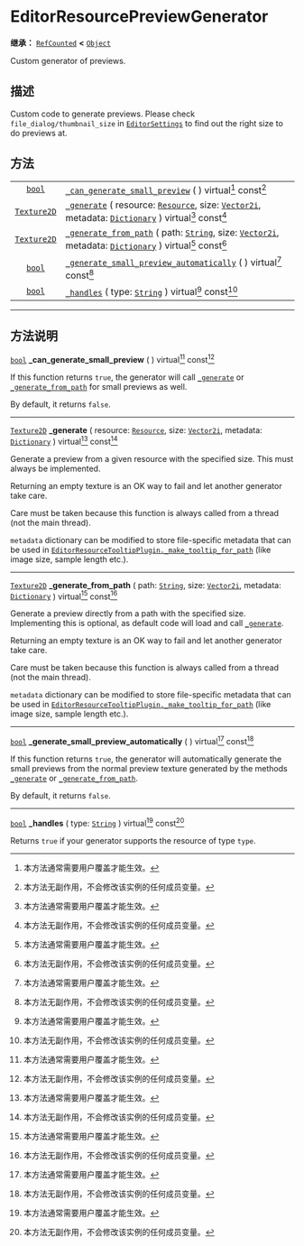 <!-- ⚠ 请勿编辑本文件 ⚠ -->
<!-- 本文档使用脚本从 WeDot 引擎源码仓库生成。 -->
<!-- 生成脚本：https://github.com/WeDot-Engine/WeDot/tree/4.3/doc/tools/make_md.py； -->
<!-- 原文件：https://github.com/WeDot-Engine/WeDot/tree/4.3/doc/classes/EditorResourcePreviewGenerator.xml。 -->

<div id="_class_editorresourcepreviewgenerator"></div>

# EditorResourcePreviewGenerator

**继承：** [`RefCounted`](class_refcounted.md) **<** [`Object`](class_object.md)

Custom generator of previews.

## 描述

Custom code to generate previews. Please check `file_dialog/thumbnail_size` in [`EditorSettings`](class_editorsettings.md) to find out the right size to do previews at.

## 方法

|||
|:-:|:--|
| [`bool`](class_bool.md)           | [`_can_generate_small_preview`](class_editorresourcepreviewgenerator.md#class_editorresourcepreviewgenerator_private_method__can_generate_small_preview) ( ) virtual[^virtual] const[^const]                                                                                                         |
| [`Texture2D`](class_texture2d.md) | [`_generate`](class_editorresourcepreviewgenerator.md#class_editorresourcepreviewgenerator_private_method__generate) ( resource: [`Resource`](class_resource.md), size: [`Vector2i`](class_vector2i.md), metadata: [`Dictionary`](class_dictionary.md) ) virtual[^virtual] const[^const]             |
| [`Texture2D`](class_texture2d.md) | [`_generate_from_path`](class_editorresourcepreviewgenerator.md#class_editorresourcepreviewgenerator_private_method__generate_from_path) ( path: [`String`](class_string.md), size: [`Vector2i`](class_vector2i.md), metadata: [`Dictionary`](class_dictionary.md) ) virtual[^virtual] const[^const] |
| [`bool`](class_bool.md)           | [`_generate_small_preview_automatically`](class_editorresourcepreviewgenerator.md#class_editorresourcepreviewgenerator_private_method__generate_small_preview_automatically) ( ) virtual[^virtual] const[^const]                                                                                     |
| [`bool`](class_bool.md)           | [`_handles`](class_editorresourcepreviewgenerator.md#class_editorresourcepreviewgenerator_private_method__handles) ( type: [`String`](class_string.md) ) virtual[^virtual] const[^const]                                                                                                             |

<!-- rst-class:: classref-section-separator -->

---

## 方法说明

<div id="_class_editorresourcepreviewgenerator_private_method__can_generate_small_preview"></div>

[`bool`](class_bool.md) **_can_generate_small_preview** ( ) virtual[^virtual] const[^const]<div id="class_editorresourcepreviewgenerator_private_method__can_generate_small_preview"></div>

If this function returns `true`, the generator will call [`_generate`](class_editorresourcepreviewgenerator.md#class_editorresourcepreviewgenerator_private_method__generate) or [`_generate_from_path`](class_editorresourcepreviewgenerator.md#class_editorresourcepreviewgenerator_private_method__generate_from_path) for small previews as well.

By default, it returns `false`.

<!-- rst-class:: classref-item-separator -->

---

<div id="_class_editorresourcepreviewgenerator_private_method__generate"></div>

[`Texture2D`](class_texture2d.md) **_generate** ( resource: [`Resource`](class_resource.md), size: [`Vector2i`](class_vector2i.md), metadata: [`Dictionary`](class_dictionary.md) ) virtual[^virtual] const[^const]<div id="class_editorresourcepreviewgenerator_private_method__generate"></div>

Generate a preview from a given resource with the specified size. This must always be implemented.

Returning an empty texture is an OK way to fail and let another generator take care.

Care must be taken because this function is always called from a thread (not the main thread).

 `metadata` dictionary can be modified to store file-specific metadata that can be used in [`EditorResourceTooltipPlugin._make_tooltip_for_path`](class_editorresourcetooltipplugin.md#class_editorresourcetooltipplugin_private_method__make_tooltip_for_path) (like image size, sample length etc.).

<!-- rst-class:: classref-item-separator -->

---

<div id="_class_editorresourcepreviewgenerator_private_method__generate_from_path"></div>

[`Texture2D`](class_texture2d.md) **_generate_from_path** ( path: [`String`](class_string.md), size: [`Vector2i`](class_vector2i.md), metadata: [`Dictionary`](class_dictionary.md) ) virtual[^virtual] const[^const]<div id="class_editorresourcepreviewgenerator_private_method__generate_from_path"></div>

Generate a preview directly from a path with the specified size. Implementing this is optional, as default code will load and call [`_generate`](class_editorresourcepreviewgenerator.md#class_editorresourcepreviewgenerator_private_method__generate).

Returning an empty texture is an OK way to fail and let another generator take care.

Care must be taken because this function is always called from a thread (not the main thread).

 `metadata` dictionary can be modified to store file-specific metadata that can be used in [`EditorResourceTooltipPlugin._make_tooltip_for_path`](class_editorresourcetooltipplugin.md#class_editorresourcetooltipplugin_private_method__make_tooltip_for_path) (like image size, sample length etc.).

<!-- rst-class:: classref-item-separator -->

---

<div id="_class_editorresourcepreviewgenerator_private_method__generate_small_preview_automatically"></div>

[`bool`](class_bool.md) **_generate_small_preview_automatically** ( ) virtual[^virtual] const[^const]<div id="class_editorresourcepreviewgenerator_private_method__generate_small_preview_automatically"></div>

If this function returns `true`, the generator will automatically generate the small previews from the normal preview texture generated by the methods [`_generate`](class_editorresourcepreviewgenerator.md#class_editorresourcepreviewgenerator_private_method__generate) or [`_generate_from_path`](class_editorresourcepreviewgenerator.md#class_editorresourcepreviewgenerator_private_method__generate_from_path).

By default, it returns `false`.

<!-- rst-class:: classref-item-separator -->

---

<div id="_class_editorresourcepreviewgenerator_private_method__handles"></div>

[`bool`](class_bool.md) **_handles** ( type: [`String`](class_string.md) ) virtual[^virtual] const[^const]<div id="class_editorresourcepreviewgenerator_private_method__handles"></div>

Returns `true` if your generator supports the resource of type `type`.

[^virtual]: 本方法通常需要用户覆盖才能生效。
[^const]: 本方法无副作用，不会修改该实例的任何成员变量。
[^vararg]: 本方法除了能接受在此处描述的参数外，还能够继续接受任意数量的参数。
[^constructor]: 本方法用于构造某个类型。
[^static]: 调用本方法无需实例，可直接使用类名进行调用。
[^operator]: 本方法描述的是使用本类型作为左操作数的有效运算符。
[^bitfield]: 这个值是由下列位标志构成位掩码的整数。
[^void]: 无返回值。
